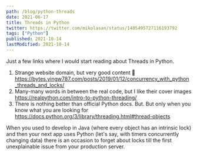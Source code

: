 ```yaml
---
path: /blog/python-threads
date: 2021-06-17
title: Threads in Python
twitter: https://twitter.com/mikolasan/status/1405495727116193792
tags: ["Python"]
published: 2021-10-14
lastModified: 2021-10-14
---
```


Just a few links where I would start reading about Threads in Python.

1. Strange website domain, but very good content 🧡 https://bytes.yingw787.com/posts/2019/01/12/concurrency_with_python_threads_and_locks/
1. Many-many words in between the real code, but I like their cover images https://realpython.com/intro-to-python-threading/
1. There is nothing better than official Python docs. But. But only when you know what you are looking for https://docs.python.org/3/library/threading.html#thread-objects

When you used to develop in Java (where every object has an intrinsic lock) and then your next app uses Python (let's say, with timers concurrently changing data) there is an occasion to forget about locks till the first unexplainable issue from your production server.